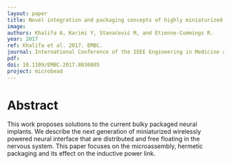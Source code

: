 ```yaml
---
layout: paper
title: Novel integration and packaging concepts of highly miniaturized inductively powered neural implants
image:
authors: Khalifa A, Karimi Y, Stanaćević M, and Etienne-Cummings R.
year: 2017
ref: Khalifa et al. 2017. EMBC.
journal: International Conference of the IEEE Engineering in Medicine and Biology Society (EMBC)
pdf:
doi: 10.1109/EMBC.2017.8036805
project: microbead
---
```


# Abstract
This work proposes solutions to the current bulky packaged neural implants. We describe the next generation of miniaturized wirelessly powered neural interface that are distributed and free floating in the nervous system. This paper focuses on the microassembly, hermetic packaging and its effect on the inductive power link.
